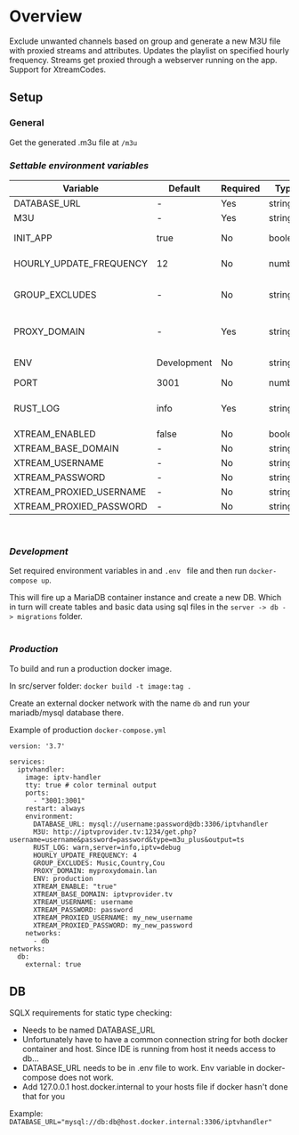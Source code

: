 # Overview

Exclude unwanted channels based on group and generate a new M3U file with proxied streams and attributes. Updates the playlist on specified hourly frequency. Streams get proxied through a webserver running on the app. Support for XtreamCodes.

## Setup
### General
Get the generated .m3u file at <code>/m3u</code>

### _Settable environment variables_

| Variable                | Default     | Required | Type     | Description                                                                            |
| ----------------------- | ----------- | -------- | -------- | -------------------------------------------------------------------------------------- |
| DATABASE_URL            | -           | Yes      | string   | Connection string to DB                                                                |
| M3U                     | -           | Yes      | string   | URL to the M3U playlist (.m3u)                                                         |
| INIT_APP                | true        | No       | boolean  | Initialize app with M3U playlist from environment variable.                            |
| HOURLY_UPDATE_FREQUENCY | 12          | No       | number   | Frequency of provider playlist update in hours                                         |
| GROUP_EXCLUDES          | -           | No       | string   | A comma separated list of groups to exclude from the final playlist. Case-insensitive. |
| PROXY_DOMAIN            | -           | Yes      | string   | Domain on which the app is running - to proxy m3u requests. (Example: localhost:3000)  |
| ENV                     | Development | No       | string   | Set environment Development or Production.                                             |
| PORT                    | 3001        | No       | number   | Port to run on (Default 3001)                                                          |
| RUST_LOG                | info        | Yes      | string   | Log level (warn,server=warn,iptv=info,api=warn rest-client=warn)                       |
| XTREAM_ENABLED          | false       | No       | boolean  | Enable Xtream                                                                          |
| XTREAM_BASE_DOMAIN      | -           | No       | string   | Xtream provider base domain                                                            |
| XTREAM_USERNAME         | -           | No       | string   | Xtream provider username                                                               |
| XTREAM_PASSWORD         | -           | No       | string   | Xtream provider username                                                               |
| XTREAM_PROXIED_USERNAME | -           | No       | string   | Proxied Xtream username                                                                |
| XTREAM_PROXIED_PASSWORD | -           | No       | string   | Proxied Xtream password                                                                |    
<br/>

### _Development_

Set required environment variables in and ```.env ``` file and then run `docker-compose up`.

This will fire up a MariaDB container instance and create a new DB.
Which in turn will create tables and basic data using sql files in the `server -> db -> migrations` folder.
<br/>
<br/>


### _Production_

To build and run a production docker image.

In src/server folder: `docker build -t image:tag .`

Create an external docker network with the name ```db``` and run your mariadb/mysql database there. 

Example of production ```docker-compose.yml```

```
version: '3.7'

services:
  iptvhandler:
    image: iptv-handler
    tty: true # color terminal output
    ports:
      - "3001:3001"
    restart: always
    environment:
      DATABASE_URL: mysql://username:password@db:3306/iptvhandler
      M3U: http://iptvprovider.tv:1234/get.php?username=username&password=password&type=m3u_plus&output=ts
      RUST_LOG: warn,server=info,iptv=debug
      HOURLY_UPDATE_FREQUENCY: 4
      GROUP_EXCLUDES: Music,Country,Cou
      PROXY_DOMAIN: myproxydomain.lan
      ENV: production
      XTREAM_ENABLE: "true"
      XTREAM_BASE_DOMAIN: iptvprovider.tv
      XTREAM_USERNAME: username
      XTREAM_PASSWORD: password
      XTREAM_PROXIED_USERNAME: my_new_username
      XTREAM_PROXIED_PASSWORD: my_new_password
    networks:
      - db
networks:
  db:
    external: true
```

## DB

SQLX requirements for static type checking:

- Needs to be named DATABASE_URL
- Unfortunately have to have a common connection string for both docker container and host. Since IDE is running from host it needs access to db...
- DATABASE_URL needs to be in .env file to work. Env variable in docker-compose does not work.
- Add 127.0.0.1 host.docker.internal to your hosts file if docker hasn't done that for you

Example: `DATABASE_URL="mysql://db:db@host.docker.internal:3306/iptvhandler"`
